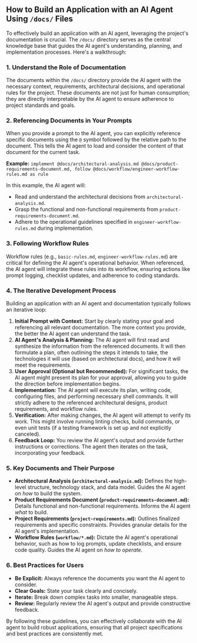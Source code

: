 ## How to Build an Application with an AI Agent Using `/docs/` Files

To effectively build an application with an AI agent, leveraging the project's documentation is crucial. The `/docs/` directory serves as the central knowledge base that guides the AI agent's understanding, planning, and implementation processes. Here's a walkthrough:

### 1. Understand the Role of Documentation

The documents within the `/docs/` directory provide the AI agent with the necessary context, requirements, architectural decisions, and operational rules for the project. These documents are not just for human consumption; they are directly interpretable by the AI agent to ensure adherence to project standards and goals.

### 2. Referencing Documents in Your Prompts

When you provide a prompt to the AI agent, you can explicitly reference specific documents using the `@` symbol followed by the relative path to the document. This tells the AI agent to load and consider the content of that document for the current task.

**Example:**
`implement @docs/architectural-analysis.md @docs/product-requirements-document.md, follow @docs/workflow/engineer-workflow-rules.md as rule`

In this example, the AI agent will:
- Read and understand the architectural decisions from `architectural-analysis.md`.
- Grasp the functional and non-functional requirements from `product-requirements-document.md`.
- Adhere to the operational guidelines specified in `engineer-workflow-rules.md` during implementation.

### 3. Following Workflow Rules

Workflow rules (e.g., `basic-rules.md`, `engineer-workflow-rules.md`) are critical for defining the AI agent's operational behavior. When referenced, the AI agent will integrate these rules into its workflow, ensuring actions like prompt logging, checklist updates, and adherence to coding standards.

### 4. The Iterative Development Process

Building an application with an AI agent and documentation typically follows an iterative loop:

1.  **Initial Prompt with Context:** Start by clearly stating your goal and referencing all relevant documentation. The more context you provide, the better the AI agent can understand the task.
2.  **AI Agent's Analysis & Planning:** The AI agent will first read and synthesize the information from the referenced documents. It will then formulate a plan, often outlining the steps it intends to take, the technologies it will use (based on architectural docs), and how it will meet the requirements.
3.  **User Approval (Optional but Recommended):** For significant tasks, the AI agent might present its plan for your approval, allowing you to guide the direction before implementation begins.
4.  **Implementation:** The AI agent will execute its plan, writing code, configuring files, and performing necessary shell commands. It will strictly adhere to the referenced architectural designs, product requirements, and workflow rules.
5.  **Verification:** After making changes, the AI agent will attempt to verify its work. This might involve running linting checks, build commands, or even unit tests (if a testing framework is set up and not explicitly canceled).
6.  **Feedback Loop:** You review the AI agent's output and provide further instructions or corrections. The agent then iterates on the task, incorporating your feedback.

### 5. Key Documents and Their Purpose

-   **Architectural Analysis (`architectural-analysis.md`):** Defines the high-level structure, technology stack, and data model. Guides the AI agent on *how* to build the system.
-   **Product Requirements Document (`product-requirements-document.md`):** Details functional and non-functional requirements. Informs the AI agent *what* to build.
-   **Project Requirements (`project-requirements.md`):** Outlines finalized requirements and specific constraints. Provides granular details for the AI agent's implementation.
-   **Workflow Rules (`workflow/*.md`):** Dictate the AI agent's operational behavior, such as how to log prompts, update checklists, and ensure code quality. Guides the AI agent on *how to operate*.

### 6. Best Practices for Users

-   **Be Explicit:** Always reference the documents you want the AI agent to consider.
-   **Clear Goals:** State your task clearly and concisely.
-   **Iterate:** Break down complex tasks into smaller, manageable steps.
-   **Review:** Regularly review the AI agent's output and provide constructive feedback.

By following these guidelines, you can effectively collaborate with the AI agent to build robust applications, ensuring that all project specifications and best practices are consistently met.
